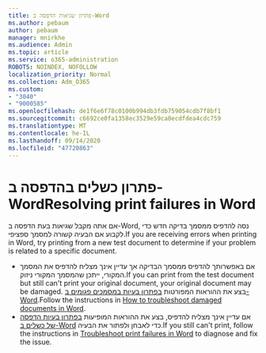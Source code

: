 ```yaml
---
title: פתרון שגיאות הדפסה ב-Word
ms.author: pebaum
author: pebaum
manager: mnirkhe
ms.audience: Admin
ms.topic: article
ms.service: o365-administration
ROBOTS: NOINDEX, NOFOLLOW
localization_priority: Normal
ms.collection: Adm_O365
ms.custom:
- "3040"
- "9000585"
ms.openlocfilehash: de1f6e6f78c0100b994db3fdb759054cdb7f8bf1
ms.sourcegitcommit: c6692ce0fa1358ec3529e59ca0ecdfdea4cdc759
ms.translationtype: MT
ms.contentlocale: he-IL
ms.lasthandoff: 09/14/2020
ms.locfileid: "47720863"
---
```

# <a name="resolving-print-failures-in-word"></a><span data-ttu-id="39814-102">פתרון כשלים בהדפסה ב-Word</span><span class="sxs-lookup"><span data-stu-id="39814-102">Resolving print failures in Word</span></span>

<span data-ttu-id="39814-103">אם אתה מקבל שגיאות בעת הדפסה ב-Word, נסה להדפיס ממסמך בדיקה חדש כדי לקבוע אם הבעיה קשורה למסמך ספציפי.</span><span class="sxs-lookup"><span data-stu-id="39814-103">If you are receiving errors when printing in Word, try printing from a new test document to determine if your problem is related to a specific document.</span></span>

- <span data-ttu-id="39814-104">אם באפשרותך להדפיס ממסמך הבדיקה אך עדיין אינך מצליח להדפיס את המסמך המקורי, ייתכן שהמסמך המקורי ניזוק.</span><span class="sxs-lookup"><span data-stu-id="39814-104">If you can print from the test document but still can't print your original document, your original document may be damaged.</span></span> <span data-ttu-id="39814-105">בצע את ההוראות המפורטות [בפתרון בעיות במסמכים פגומים ב-Word](https://docs.microsoft.com/office/troubleshoot/word/damaged-documents-in-word#update-microsoft-office-and-windows).</span><span class="sxs-lookup"><span data-stu-id="39814-105">Follow the instructions in [How to troubleshoot damaged documents in Word](https://docs.microsoft.com/office/troubleshoot/word/damaged-documents-in-word#update-microsoft-office-and-windows).</span></span>
- <span data-ttu-id="39814-106">אם עדיין אינך מצליח להדפיס, בצע את ההוראות המופיעות [בפתרון בעיות הדפסה של כשלים ב-Word](https://docs.microsoft.com/office/troubleshoot/word/print-failures-in-word) כדי לאבחן ולפתור את הבעיה.</span><span class="sxs-lookup"><span data-stu-id="39814-106">If you still can't print, follow the instructions in [Troubleshoot print failures in Word](https://docs.microsoft.com/office/troubleshoot/word/print-failures-in-word) to diagnose and fix the issue.</span></span>